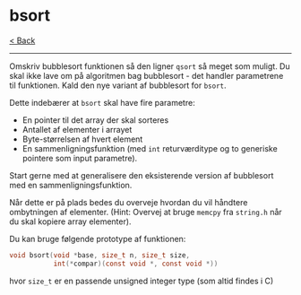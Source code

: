 # bsort

[< Back](../README.md)

---

Omskriv bubblesort funktionen så den ligner `qsort` så meget som muligt. Du skal ikke lave om på algoritmen bag bubblesort - det handler parametrene til funktionen. Kald den nye variant af bubblesort for `bsort`.

Dette indebærer at `bsort` skal have fire parametre:

- En pointer til det array der skal sorteres
- Antallet af elementer i arrayet
- Byte-størrelsen af hvert element
- En sammenligningsfunktion (med `int` returværditype og to generiske pointere som input parametre).

Start gerne med at generalisere den eksisterende version af bubblesort med en sammenligningsfunktion.

Når dette er på plads bedes du overveje hvordan du vil håndtere ombytningen af elementer. (Hint: Overvej at bruge `memcpy` fra `string.h` når du skal kopiere array elementer).

Du kan bruge følgende prototype af funktionen:

```c
void bsort(void *base, size_t n, size_t size,
           int(*compar)(const void *, const void *))
```

hvor `size_t` er en passende unsigned integer type (som altid findes i C)
